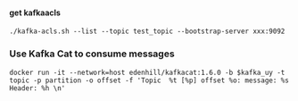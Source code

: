 #### get kafkaacls ###
```./kafka-acls.sh --list --topic test_topic --bootstrap-server xxx:9092```

### Use Kafka Cat to consume messages ###
```docker run -it --network=host edenhill/kafkacat:1.6.0 -b $kafka_uy -t topic -p partition -o offset -f 'Topic  %t [%p] offset %o: message: %s Header: %h \n'```




